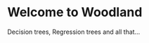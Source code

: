 # Welcome to Woodland

Decision trees, Regression trees and all that... 


```{tableofcontents}
```
